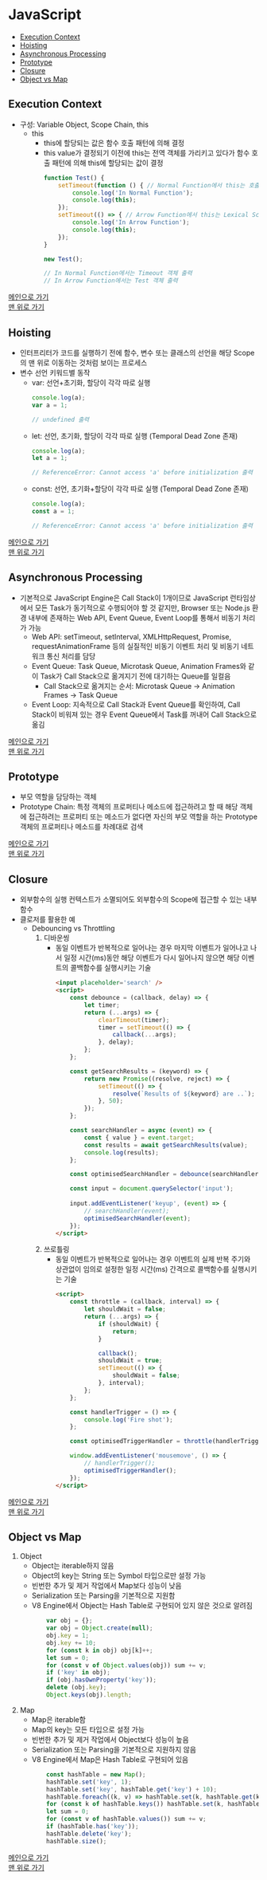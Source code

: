 # JavaScript

* [Execution Context](#execution-context)
* [Hoisting](#hoisting)
* [Asynchronous Processing](#asynchronous-processing)
* [Prototype](#prototype)
* [Closure](#closure)
* [Object vs Map](#object-vs-map)

## Execution Context
- 구성: Variable Object, Scope Chain, this
    - this
        - this에 할당되는 값은 함수 호출 패턴에 의해 결정
        - this value가 결정되기 이전에 this는 전역 객체를 가리키고 있다가 함수 호출 패턴에 의해 this에 할당되는 값이 결정
            ```javascript
            function Test() {
                setTimeout(function () { // Normal Function에서 this는 호출 패턴에 의해 결정
                    console.log('In Normal Function');
                    console.log(this);
                });
                setTimeout(() => { // Arrow Function에서 this는 Lexical Scope를 따름
                    console.log('In Arrow Function');
                    console.log(this);
                });
            }

            new Test();

            // In Normal Function에서는 Timeout 객체 출력
            // In Arrow Function에서는 Test 객체 출력
            ```

[메인으로 가기](https://github.com/sekhyuni/frontend-basic-concept)</br>
[맨 위로 가기](#javascript)
## Hoisting
- 인터프리터가 코드를 실행하기 전에 함수, 변수 또는 클래스의 선언을 해당 Scope의 맨 위로 이동하는 것처럼 보이는 프로세스
- 변수 선언 키워드별 동작
    - var: 선언+초기화, 할당이 각각 따로 실행
        ```javascript
        console.log(a);
        var a = 1;

        // undefined 출력
        ```
    - let: 선언, 초기화, 할당이 각각 따로 실행 (Temporal Dead Zone 존재)
        ```javascript
        console.log(a);
        let a = 1;

        // ReferenceError: Cannot access 'a' before initialization 출력
        ```
    - const: 선언, 초기화+할당이 각각 따로 실행 (Temporal Dead Zone 존재)
        ```javascript
        console.log(a);
        const a = 1;

        // ReferenceError: Cannot access 'a' before initialization 출력
        ```

[메인으로 가기](https://github.com/sekhyuni/frontend-basic-concept)</br>
[맨 위로 가기](#javascript)
## Asynchronous Processing
- 기본적으로 JavaScript Engine은 Call Stack이 1개이므로 JavaScript 런타임상에서 모든 Task가 동기적으로 수행되어야 할 것 같지만, Browser 또는 Node.js 환경 내부에 존재하는 Web API, Event Queue, Event Loop를 통해서 비동기 처리가 가능
    - Web API: setTimeout, setInterval, XMLHttpRequest, Promise, requestAnimationFrame 등의 실질적인 비동기 이벤트 처리 및 비동기 네트워크 통신 처리를 담당
    - Event Queue: Task Queue, Microtask Queue, Animation Frames와 같이 Task가 Call Stack으로 옮겨지기 전에 대기하는 Queue를 일컬음
        - Call Stack으로 옮겨지는 순서: Microtask Queue -> Animation Frames -> Task Queue
    - Event Loop: 지속적으로 Call Stack과 Event Queue를 확인하여, Call Stack이 비워져 있는 경우 Event Queue에서 Task를 꺼내어 Call Stack으로 옮김

[메인으로 가기](https://github.com/sekhyuni/frontend-basic-concept)</br>
[맨 위로 가기](#javascript)
## Prototype
- 부모 역할을 담당하는 객체
- Prototype Chain: 특정 객체의 프로퍼티나 메소드에 접근하려고 할 때 해당 객체에 접근하려는 프로퍼티 또는 메소드가 없다면 자신의 부모 역할을 하는 Prototype 객체의 프로퍼티나 메소드를 차례대로 검색 

[메인으로 가기](https://github.com/sekhyuni/frontend-basic-concept)</br>
[맨 위로 가기](#javascript)
## Closure
- 외부함수의 실행 컨텍스트가 소멸되어도 외부함수의 Scope에 접근할 수 있는 내부함수
- 클로저를 활용한 예
    - Debouncing vs Throttling
        1. 디바운씽
            - 동일 이벤트가 반복적으로 일어나는 경우 마지막 이벤트가 일어나고 나서 일정 시간(ms)동안 해당 이벤트가 다시 일어나지 않으면 해당 이벤트의 콜백함수를 실행시키는 기술
                ```html
                <input placeholder='search' />
                <script>
                    const debounce = (callback, delay) => {
                        let timer;
                        return (...args) => {
                            clearTimeout(timer);
                            timer = setTimeout(() => {
                                callback(...args);
                            }, delay);
                        };
                    };

                    const getSearchResults = (keyword) => {
                        return new Promise((resolve, reject) => {
                            setTimeout(() => {
                                resolve(`Results of ${keyword} are ..`);
                            }, 50);
                        });
                    };

                    const searchHandler = async (event) => {
                        const { value } = event.target;
                        const results = await getSearchResults(value);
                        console.log(results);
                    };

                    const optimisedSearchHandler = debounce(searchHandler, 500);

                    const input = document.querySelector('input');
                    
                    input.addEventListener('keyup', (event) => {
                        // searchHandler(event);
                        optimisedSearchHandler(event);
                    });
                </script>
                ```
        1. 쓰로틀링
            - 동일 이벤트가 반복적으로 일어나는 경우 이벤트의 실제 반복 주기와 상관없이 임의로 설정한 일정 시간(ms) 간격으로 콜백함수를 실행시키는 기술
                ```html
                <script>
                    const throttle = (callback, interval) => {
                        let shouldWait = false;
                        return (...args) => {
                            if (shouldWait) {
                                return;
                            }

                            callback();
                            shouldWait = true;
                            setTimeout(() => {
                                shouldWait = false;
                            }, interval);
                        };
                    };

                    const handlerTrigger = () => {
                        console.log('Fire shot');
                    };

                    const optimisedTriggerHandler = throttle(handlerTrigger, 500);

                    window.addEventListener('mousemove', () => {
                        // handlerTrigger();
                        optimisedTriggerHandler();
                    });
                </script>
                ```

[메인으로 가기](https://github.com/sekhyuni/frontend-basic-concept)</br>
[맨 위로 가기](#javascript)
## Object vs Map
1. Object
    - Object는 iterable하지 않음
    - Object의 key는 String 또는 Symbol 타입으로만 설정 가능
    - 빈번한 추가 및 제거 작업에서 Map보다 성능이 낮음
    - Serialization 또는 Parsing을 기본적으로 지원함
    - V8 Engine에서 Object는 Hash Table로 구현되어 있지 않은 것으로 알려짐
        ```javascript
            var obj = {};
            var obj = Object.create(null);
            obj.key = 1;
            obj.key += 10;
            for (const k in obj) obj[k]++;
            let sum = 0;
            for (const v of Object.values(obj)) sum += v;
            if ('key' in obj);
            if (obj.hasOwnProperty('key'));
            delete (obj.key);
            Object.keys(obj).length;
        ```
1. Map
    - Map은 iterable함
    - Map의 key는 모든 타입으로 설정 가능
    - 빈번한 추가 및 제거 작업에서 Object보다 성능이 높음
    - Serialization 또는 Parsing을 기본적으로 지원하지 않음
    - V8 Engine에서 Map은 Hash Table로 구현되어 있음
        ```javascript
            const hashTable = new Map();
            hashTable.set('key', 1);
            hashTable.set('key', hashTable.get('key') + 10);
            hashTable.foreach((k, v) => hashTable.set(k, hashTable.get(k) + 1));
            for (const k of hashTable.keys()) hashTable.set(k, hashTable.get(k) + 1);
            let sum = 0;
            for (const v of hashTable.values()) sum += v;
            if (hashTable.has('key'));
            hashTable.delete('key');
            hashTable.size();
        ```
        
[메인으로 가기](https://github.com/sekhyuni/frontend-basic-concept)</br>
[맨 위로 가기](#javascript)